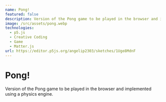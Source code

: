 ```yaml
---
name: Pong!
featured: false
description: Version of the Pong game to be played in the browser and implemented using a physics engine.
image: /src/assets/pong.webp
technologies:
  - p5.js
  - Creative Coding
  - Game
  - Matter.js
url: https://editor.p5js.org/angelip2303/sketches/1Uge8MdnF
---
```


# Pong!

Version of the Pong game to be played in the browser and implemented using a physics engine.
